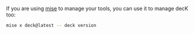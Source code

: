 If you are using [mise](https://mise.jdx.dev/) to manage your tools, you can use it to manage decK too:

```bash
mise x deck@latest -- deck version
```
